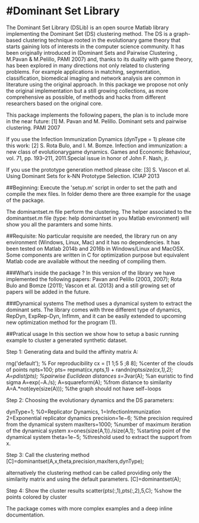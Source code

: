 #Dominant Set Library
===========

The Dominant Set Library (DSLib) is an open source Matlab library implementing the Dominant Set (DS) clustering method. The DS is a graph-based clustering technique rooted in the evolutionary game theory that starts gaining lots of interests in the computer science community. It has been originally introduced in (Dominant Sets and Pairwise Clustering , M.Pavan & M.Pelillo, PAMI 2007) and, thanks to its duality with game theory, has been explored in many directions not only related to clustering problems. For example applications in matching, segmentation, classification, biomedical imaging and network analysis are common in literature using the original approach. In this package we propose not only the original implementation but a still growing collections, as more comprehensive as possible, of methods and hacks from different researchers based on the original core.

This package implements the following papers, the plan is to include more in the near future:
[1] M. Pavan and M. Pelillo. Dominant sets and pairwise clustering. PAMI 2007

If you use the Infection Immunization Dynamics (dynType = 1) please cite this work:
[2] S. Rota Bulo, and I. M. Bomze.  Infection and immunization:  a new class of evolutionarygame dynamics. Games and Economic Behaviour, vol.  71, pp.  193–211, 2011.Special issue in honor of John F. Nash, jr.

If you use the prototype generation method please cite:
[3] S. Vascon et al. Using Dominant Sets for k-NN Prototype Selection. ICIAP 2013


##Beginning:
Execute the 'setup.m' script in order to set the path and compile the mex files. In folder demo there are three example for the usage of the package.

The dominantset.m file perform the clustering. The helper associated to the dominantset.m file (type: help dominantset in you Matlab environment) will show you all the paramters and some hints.

##Requisite:
No particular requisite are needed, the library run on any environment (Windows, Linux, Mac) and it has no dependencies. It has been tested on Matlab 2014b and 2016b in Windows/Linux and MacOSX. Some components are written in C for optimization purpose but equivalent Matlab code are available without the needing of compiling them.

###What’s inside the package ?
In this version of the library we have implemented the following papers: Pavan and Pelillo (2003, 2007); Rota Bulo and Bomze (2011); Vascon et al. (2013) and a still growing set of papers will be added in the future.

###Dynamical systems
The method uses a dynamical system to extract the dominant sets. The library comes with three different type of dynamics, RepDyn, ExpRep-Dyn, InfImm, and it can be easily extended to upcoming new optimization method for the program (1).

##Pratical usage
In this section we show how to setup a basic running example to cluster a generated synthetic dataset.

Step 1: Generating data and build the affinity matrix A:

rng('default'); % For reproducibility
cx = [1 1;5 5 ;8 8]; %center of the clouds of points
npts=100; pts= repmat(cx,npts,1) + randn(npts*size(cx,1),2);
A=pdist(pts); %pairwise Euclidean distances
s=3*var(A); %an euristic to find sigma
A=exp(−A./s); A=squareform(A); %from distance to similarity
A=A.*not(eye(size(A))); %the graph should not have self−loops

Step 2: Choosing the evolutionary dynamics and the DS parameters:

dynType=1; %0=Replicator Dynamics, 1=InfectionImmunization 2=Exponential replicator dynamics
precision=1e−6; %the precision required from the dynamical system
maxIters=1000; %number of maximum iteration of the dynamical system
x=ones(size(A,1))./size(A,1); %starting point of the dynamical system
theta=1e−5; %threshold used to extract the support from x.


Step 3: Call the clustering method
[C]=dominantset(A,x,theta,precision,maxIters,dynType);

alternatively the clustering method can be called providing only the similarity matrix and using the default parameters.
[C]=dominantset(A);

Step 4: Show the cluster results
scatter(pts(:,1),pts(:,2),5,C); %show the points colored by cluster

The package comes with more complex examples and a deep inline documentation.
